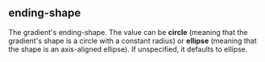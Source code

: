 ## ending-shape

The gradient's ending-shape. The value can be **circle** (meaning that
the gradient's shape is a circle with a constant radius) or **ellipse**
(meaning that the shape is an axis-aligned ellipse). If unspecified,
it defaults to ellipse.
